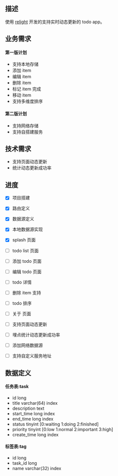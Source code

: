 
## 描述 ##

使用 [relight](https://github.com/ittianyu/relight) 开发的支持实时动态更新的 todo app。

## 业务需求 ##

#### 第一版计划 ####

- 支持本地存储
- 添加 item
- 编辑 item
- 删除 item
- 标记 item 完成
- 移动 item
- 支持多维度排序

#### 第二版计划 ####

- 支持网络存储
- 支持自搭建服务

## 技术需求 ##

- 支持页面动态更新
- 统计动态更新成功率

## 进度 ##

- [x] 项目搭建
- [x] 路由定义
- [x] 数据源定义
- [x] 本地数据源实现
- [x] splash 页面
- [ ] todo list 页面
- [ ] 添加 todo 页面
- [ ] 编辑 todo 页面
- [ ] todo 详情
- [ ] 删除 item 支持
- [ ] todo 排序
- [ ] 关于 页面
- [ ] 支持页面动态更新
- [ ] 埋点统计动态更新成功率
- [ ] 添加网络数据源
- [ ] 支持自定义服务地址


## 数据定义 ##

#### 任务表:task ####

- id long
- title varchar(64)	index
- description text
- start_time long	index
- end_time long		index
- status tinyint 	[0:waiting 1:doing 2:finished]
- priority tinyint	[0:low 1:normal 2:important 3:high]
- create_time long	index

#### 标签表:tag ####

- id long
- task_id long
- name varchar(32) index

